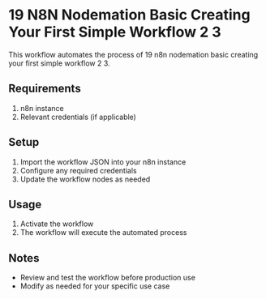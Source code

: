 # 19 N8N Nodemation Basic Creating Your First Simple Workflow 2 3

This workflow automates the process of 19 n8n nodemation basic creating your first simple workflow 2 3.

## Requirements

1. n8n instance
2. Relevant credentials (if applicable)

## Setup

1. Import the workflow JSON into your n8n instance
2. Configure any required credentials
3. Update the workflow nodes as needed

## Usage

1. Activate the workflow
2. The workflow will execute the automated process

## Notes

- Review and test the workflow before production use
- Modify as needed for your specific use case
